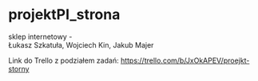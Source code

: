 # projektPI_strona
sklep internetowy -  
Łukasz Szkatuła, 
Wojciech Kin, 
Jakub Majer


Link do Trello z podziałem zadań:
https://trello.com/b/JxOkAPEV/proejkt-storny
